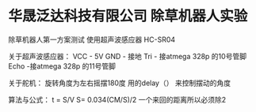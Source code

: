 # 华晟泛达科技有限公司 除草机器人实验

除草机器人第一方案测试 使用超声波感应器 HC-SR04 



关于超声波感应器：
          VCC - 5V
          GND - 接地
          Tri - 接atmega 328p 的10号管脚
          Echo -接atmega 328p 的11号管脚
          
          
关于舵机：
         旋转角度为左右摇摆180度
         用的delay（） 来控制摆动的角度
         
 算法与公式：
          t = S/V
          S= 0.034(CM/S)/2  一个来回的距离所以必须除2
 
